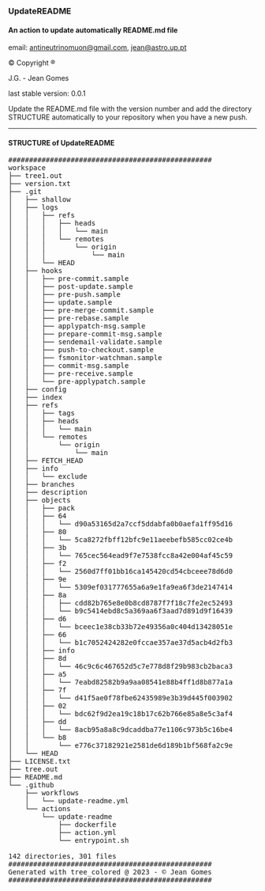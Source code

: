 ### UpdateREADME

####  An action to update automatically README.md file
email: [antineutrinomuon@gmail.com](mailto:antineutrinomuon@gmail.com), [jean@astro.up.pt](mailto:jean@astro.up.pt)

© Copyright ®

J.G. - Jean Gomes

last stable version: 0.0.1

Update the README.md file with the version number and add the directory STRUCTURE automatically to your repository when you have a new push. 

<hr>

#### <b>STRUCTURE of UpdateREADME</b>
<pre>
#################################################
workspace
├── tree1.out
├── version.txt
├── .git
│   ├── shallow
│   ├── logs
│   │   ├── refs
│   │   │   ├── heads
│   │   │   │   └── main
│   │   │   └── remotes
│   │   │       └── origin
│   │   │           └── main
│   │   └── HEAD
│   ├── hooks
│   │   ├── pre-commit.sample
│   │   ├── post-update.sample
│   │   ├── pre-push.sample
│   │   ├── update.sample
│   │   ├── pre-merge-commit.sample
│   │   ├── pre-rebase.sample
│   │   ├── applypatch-msg.sample
│   │   ├── prepare-commit-msg.sample
│   │   ├── sendemail-validate.sample
│   │   ├── push-to-checkout.sample
│   │   ├── fsmonitor-watchman.sample
│   │   ├── commit-msg.sample
│   │   ├── pre-receive.sample
│   │   └── pre-applypatch.sample
│   ├── config
│   ├── index
│   ├── refs
│   │   ├── tags
│   │   ├── heads
│   │   │   └── main
│   │   └── remotes
│   │       └── origin
│   │           └── main
│   ├── FETCH_HEAD
│   ├── info
│   │   └── exclude
│   ├── branches
│   ├── description
│   ├── objects
│   │   ├── pack
│   │   ├── 64
│   │   │   └── d90a53165d2a7ccf5ddabfa0b0aefa1ff95d16
│   │   ├── 80
│   │   │   └── 5ca8272fbff12bfc9e11aeebefb585cc02ce4b
│   │   ├── 3b
│   │   │   └── 765cec564ead9f7e7538fcc8a42e004af45c59
│   │   ├── f2
│   │   │   └── 2560d7ff01bb16ca145420cd54cbceee78d6d0
│   │   ├── 9e
│   │   │   └── 5309ef031777655a6a9e1fa9ea6f3de2147414
│   │   ├── 8a
│   │   │   ├── cdd82b765e8e0b8cd8787f7f18c7fe2ec52493
│   │   │   └── b9c5414ebd8c5a369aa6f3aad7d891d9f16439
│   │   ├── d6
│   │   │   └── bceec1e38cb33b72e49356a0c404d13428051e
│   │   ├── 66
│   │   │   └── b1c7052424282e0fccae357ae37d5acb4d2fb3
│   │   ├── info
│   │   ├── 8d
│   │   │   └── 46c9c6c467652d5c7e778d8f29b983cb2baca3
│   │   ├── a5
│   │   │   └── 7eabd82582b9a9aa08541e88b4ff1d8b877a1a
│   │   ├── 7f
│   │   │   └── d41f5ae0f78fbe62435989e3b39d445f003902
│   │   ├── 02
│   │   │   └── bdc62f9d2ea19c18b17c62b766e85a8e5c3af4
│   │   ├── dd
│   │   │   └── 8acb95a8a8c9dcaddba77e1106c973b5c16be4
│   │   └── b8
│   │       └── e776c37182921e2581de6d189b1bf568fa2c9e
│   └── HEAD
├── LICENSE.txt
├── tree.out
├── README.md
└── .github
    ├── workflows
    │   └── update-readme.yml
    └── actions
        └── update-readme
            ├── dockerfile
            ├── action.yml
            └── entrypoint.sh

142 directories, 301 files
#################################################
Generated with tree_colored @ 2023 - © Jean Gomes
#################################################